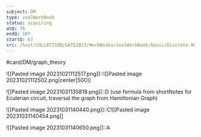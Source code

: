 ```yaml
---
subject: DM
type: zealWorkBook
status: acquiring
atQ: 76
endQ: 107
startQ: 67
src: /host/COLLECTION/GATE2023/WorkBooks/zealWorkBook/basic/Discrete Mathematics/Solutions Topic wise/Graph Theory/Random about Numbers and Path .pdf
---
```

#card/DM/graph_theory

![[Pasted image 20231021112517.png]]::![[Pasted image 20231021112502.png|center|500]] <!--SR:!2023-11-13,6,250-->

![[Pasted image 20231031135818.png]]::D (use formula from shortNotes for Eculerian circuit, traversal the graph from Hamiltonian Graph) <!--SR:!2023-11-19,12,272-->

![[Pasted image 20231031140440.png]]::C![[Pasted image 20231031140454.png]] <!--SR:!2023-11-09,2,252-->

![[Pasted image 20231031140650.png]]::A <!--SR:!2023-11-09,2,252-->